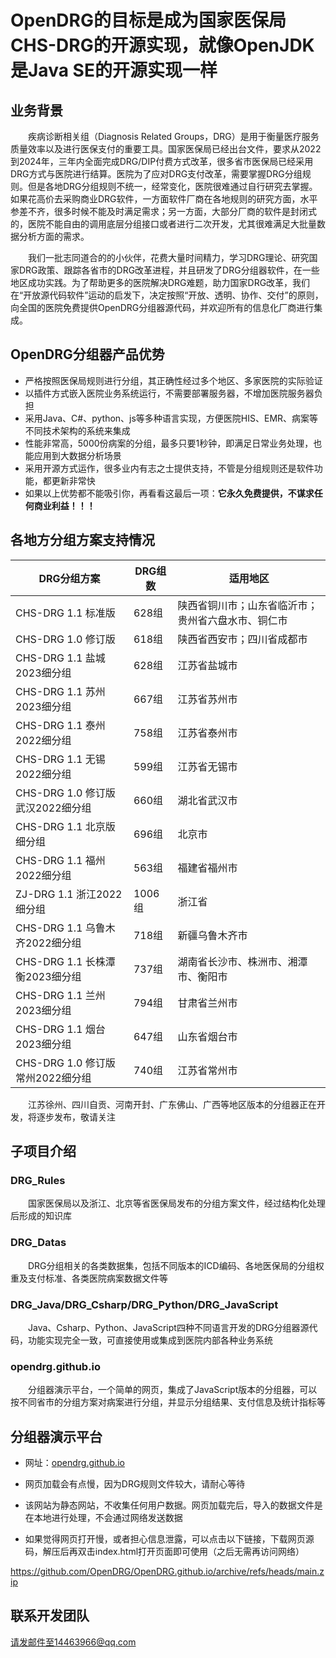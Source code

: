 # OpenDRG的目标是成为国家医保局CHS-DRG的开源实现，就像OpenJDK是Java SE的开源实现一样

## 业务背景

&emsp;&emsp;疾病诊断相关组（Diagnosis Related Groups，DRG）是用于衡量医疗服务质量效率以及进行医保支付的重要工具。国家医保局已经出台文件，要求从2022到2024年，三年内全面完成DRG/DIP付费方式改革，很多省市医保局已经采用DRG方式与医院进行结算。医院为了应对DRG支付改革，需要掌握DRG分组规则。但是各地DRG分组规则不统一，经常变化，医院很难通过自行研究去掌握。如果花高价去采购商业DRG软件，一方面软件厂商在各地规则的研究方面，水平参差不齐，很多时候不能及时满足需求；另一方面，大部分厂商的软件是封闭式的，医院不能自由的调用底层分组接口或者进行二次开发，尤其很难满足大批量数据分析方面的需求。

&emsp;&emsp;我们一批志同道合的的小伙伴，花费大量时间精力，学习DRG理论、研究国家DRG政策、跟踪各省市的DRG改革进程，并且研发了DRG分组器软件，在一些地区成功实践。为了帮助更多的医院解决DRG难题，助力国家DRG改革，我们在“开放源代码软件”运动的启发下，决定按照“开放、透明、协作、交付”的原则，向全国的医院免费提供OpenDRG分组器源代码，并欢迎所有的信息化厂商进行集成。

## OpenDRG分组器产品优势
* 严格按照医保局规则进行分组，其正确性经过多个地区、多家医院的实际验证
* 以插件方式嵌入医院业务系统运行，不需要部署服务器，不增加医院服务器负担
* 采用Java、C#、python、js等多种语言实现，方便医院HIS、EMR、病案等不同技术架构的系统来集成
* 性能非常高，5000份病案的分组，最多只要1秒钟，即满足日常业务处理，也能应用到大数据分析场景
* 采用开源方式运作，很多业内有志之士提供支持，不管是分组规则还是软件功能，都更新非常快
* 如果以上优势都不能吸引你，再看看这最后一项：**它永久免费提供，不谋求任何商业利益！！！**

## 各地方分组方案支持情况
|DRG分组方案|DRG组数|适用地区|
|-|-|-|
|CHS-DRG 1.1 标准版|628组| 陕西省铜川市；山东省临沂市；贵州省六盘水市、铜仁市|
|CHS-DRG 1.0 修订版|618组| 陕西省西安市；四川省成都市|
|CHS-DRG 1.1 盐城2023细分组|628组| 江苏省盐城市|
|CHS-DRG 1.1 苏州2023细分组|667组| 江苏省苏州市|
|CHS-DRG 1.1 泰州2022细分组|758组| 江苏省泰州市|
|CHS-DRG 1.1 无锡2022细分组|599组| 江苏省无锡市|
|CHS-DRG 1.0 修订版 武汉2022细分组|660组| 湖北省武汉市|
|CHS-DRG 1.1 北京版细分组|696组| 北京市|
|CHS-DRG 1.1 福州2022细分组|563组| 福建省福州市|
|ZJ-DRG 1.1 浙江2022细分组|1006组| 浙江省|
|CHS-DRG 1.1 乌鲁木齐2022细分组|718组| 新疆乌鲁木齐市|
|CHS-DRG 1.1 长株潭衡2023细分组|737组| 湖南省长沙市、株洲市、湘潭市、衡阳市|
|CHS-DRG 1.1 兰州2023细分组|794组| 甘肃省兰州市|
|CHS-DRG 1.1 烟台2023细分组|647组| 山东省烟台市|
|CHS-DRG 1.0 修订版 常州2022细分组|740组| 江苏省常州市|

&emsp;&emsp;江苏徐州、四川自贡、河南开封、广东佛山、广西等地区版本的分组器正在开发，将逐步发布，敬请关注

## 子项目介绍
### DRG_Rules
&emsp;&emsp;国家医保局以及浙江、北京等省医保局发布的分组方案文件，经过结构化处理后形成的知识库
### DRG_Datas
&emsp;&emsp;DRG分组相关的各类数据集，包括不同版本的ICD编码、各地医保局的分组权重及支付标准、各类医院病案数据文件等
### DRG_Java/DRG_Csharp/DRG_Python/DRG_JavaScript
&emsp;&emsp;Java、Csharp、Python、JavaScript四种不同语言开发的DRG分组器源代码，功能实现完全一致，可直接使用或集成到医院内部各种业务系统
### opendrg.github.io
&emsp;&emsp;分组器演示平台，一个简单的网页，集成了JavaScript版本的分组器，可以按不同省市的分组方案对病案进行分组，并显示分组结果、支付信息及统计指标等

## 分组器演示平台 
* 网址：[opendrg.github.io](https://opendrg.github.io/)

* 网页加载会有点慢，因为DRG规则文件较大，请耐心等待

* 该网站为静态网站，不收集任何用户数据。网页加载完后，导入的数据文件是在本地进行处理，不会通过网络发送数据

* 如果觉得网页打开慢，或者担心信息泄露，可以点击以下链接，下载网页源码，解压后再双击index.html打开页面即可使用（之后无需再访问网络）

https://github.com/OpenDRG/OpenDRG.github.io/archive/refs/heads/main.zip

## 联系开发团队
请发邮件至14463966@qq.com

